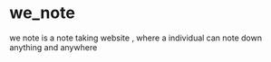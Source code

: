 # we_note
we note is a note taking website , where a individual can note down anything and anywhere
